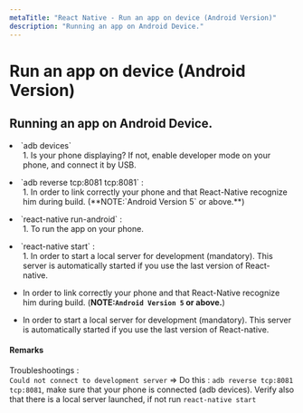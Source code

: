 ```yaml
---
metaTitle: "React Native - Run an app on device (Android Version)"
description: "Running an app on Android Device."
---
```


# Run an app on device (Android Version)



## Running an app on Android Device.


<li>`adb devices`
<ul>
1. Is your phone displaying? If not, enable developer mode on your phone, and connect it by USB.
</ul>
</li>
<li>`adb reverse tcp:8081 tcp:8081` :
<ul>
1. In order to link correctly your phone and that React-Native recognize him during build. (**NOTE:`Android Version 5` or above.**)
</ul>
</li>
<li>`react-native run-android` :
<ul>
1. To run the app on your phone.
</ul>
</li>
<li>`react-native start` :
<ul>
1. In order to start a local server for development (mandatory). This server is automatically started if you use the last version of React-native.
</ul>
</li>

- In order to link correctly your phone and that React-Native recognize him during build. (**NOTE:`Android Version 5` or above.**)

- In order to start a local server for development (mandatory). This server is automatically started if you use the last version of React-native.



#### Remarks


Troubleshootings : <br>
`Could not connect to development server` => Do this : `adb reverse tcp:8081 tcp:8081`, make sure that your phone is connected (adb devices). Verify also that there is a local server launched, if not run `react-native start`

